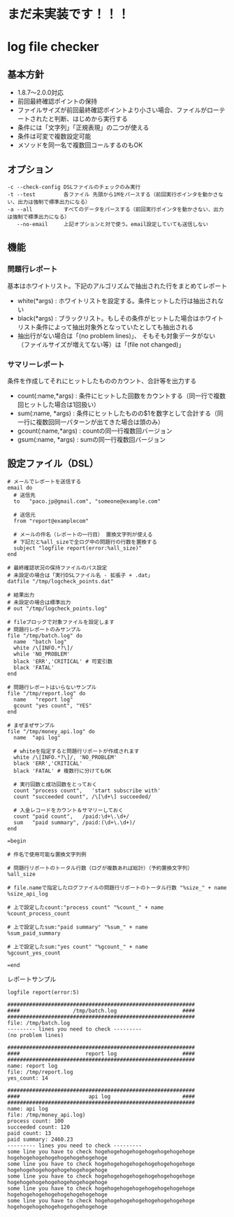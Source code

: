 # まだ未実装です！！！

# log file checker

## 基本方針

* 1.8.7〜2.0.0対応
* 前回最終確認ポイントの保持
* ファイルサイズが前回最終確認ポイントより小さい場合、ファイルがローテートされたと判断、はじめから実行する
* 条件には「文字列」「正規表現」の二つが使える
* 条件は可変で複数設定可能 
* メソッドを同一名で複数回コールするのもOK

## オプション

```
-c --check-config DSLファイルのチェックのみ実行
-t --test         各ファイル 先頭から1Mをパースする（前回実行ポインタを動かさない、出力は強制で標準出力になる）
-a --all          すべてのデータをパースする（前回実行ポインタを動かさない、出力は強制で標準出力になる）
   --no-email     上記オプションと対で使う。email設定していても送信しない
```

## 機能

### 問題行レポート

基本はホワイトリスト。下記のアルゴリズムで抽出された行をまとめてレポート

* white(*args) : ホワイトリストを設定する。条件ヒットした行は抽出されない
* black(*args) : ブラックリスト。もしその条件がヒットした場合はホワイトリスト条件によって抽出対象外となっていたとしても抽出される
* 抽出行がない場合は「(no problem lines)」、 そもそも対象データがない（ファイルサイズが増えてない等）は「(file not changed)」

### サマリーレポート

条件を作成してそれにヒットしたもののカウント、合計等を出力する

* count(:name,*args) : 条件にヒットした回数をカウントする（同一行で複数回ヒットした場合は1回扱い）
* sum(:name, *args) : 条件にヒットしたものの$1を数字として合計する（同一行に複数回同一パターンが出てきた場合は頭のみ）
* gcount(:name,*args) : countの同一行複数回バージョン
* gsum(:name, *args) : sumの同一行複数回バージョン


## 設定ファイル（DSL）

```
# メールでレポートを送信する
email do
  # 送信先
  to   "paco.jp@gmail.com", "someone@example.com"

  # 送信元
  from "report@examplecom"

  # メールの件名（レポートの一行目） 置換文字列が使える 
  # 下記だと%all_sizeで全ログ中の問題行の行数を置換する
  subject "logfile report(error:%all_size)" 
end

# 最終確認状況の保持ファイルのパス設定
# 未設定の場合は「実行DSLファイル名 - 拡張子 + .dat」
datfile "/tmp/logcheck_points.dat"

# 結果出力
# 未設定の場合は標準出力
# out "/tmp/logcheck_points.log"

# fileブロックで対象ファイルを設定します
# 問題行レポートのみサンプル
file "/tmp/batch.log" do
  name  "batch log"
  white /\[INFO.*?\]/
  while 'NO_PROBLEM'
  black 'ERR','CRITICAL' # 可変引数
  black 'FATAL'
end

# 問題行レポートはいらないサンプル
file "/tmp/report.log" do
  name   "report log"
  gcount "yes count", "YES"
end

# まぜまぜサンプル
file "/tmp/money_api.log" do
  name  "api log"

  # whiteを指定すると問題行リポートが作成されます
  white /\[INFO.*?\]/, 'NO_PROBLEM'
  black 'ERR','CRITICAL'
  black 'FATAL' # 複数行に分けてもOK

  # 実行回数と成功回数をとっておく
  count "process count",   'start subscribe with'
  count "succeeded count", /\[\d+\] succeeded/

  # 入金レコードをカウント＆サマリーしておく
  count "paid count",   /paid:\d+\.\d+/
  sum   "paid summary", /paid:(\d+\.\d+)/
end

=begin

# 件名で使用可能な置換文字列例

# 問題行リポートのトータル行数（ログが複数あれば総計）（予約置換文字列）
%all_size
 
# file.nameで指定したログファイルの問題行リポートのトータル行数 "%size_" + name
%size_api_log 

# 上で設定したcount:"process count" "%count_" + name
%count_process_count 

# 上で設定したsum:"paid summary" "%sum_" + name
%sum_paid_summary 

# 上で設定したsum:"yes count" "%gcount_" + name
%gcount_yes_count

=end

```

レポートサンプル

```
logfile report(error:5)

############################################################
####                 /tmp/batch.log                     ####
############################################################
file: /tmp/batch.log
--------- lines you need to check ---------
(no problem lines)

############################################################
####                     report log                     ####
############################################################
name: report log
file: /tmp/report.log
yes_count: 14

############################################################
####                      api log                       ####
############################################################
name: api log
file: /tmp/money_api.log)
process count: 100
succeeded count: 120
paid count: 13
paid summary: 2460.23
--------- lines you need to check ---------
some line you have to check hogehogehogehogehogehogehogehoge hogehogehogehogehogehogehogehoge
some line you have to check hogehogehogehogehogehogehogehoge hogehogehogehogehogehogehogehoge
some line you have to check hogehogehogehogehogehogehogehoge hogehogehogehogehogehogehogehoge
some line you have to check hogehogehogehogehogehogehogehoge hogehogehogehogehogehogehogehoge
some line you have to check hogehogehogehogehogehogehogehoge hogehogehogehogehogehogehogehoge

```

